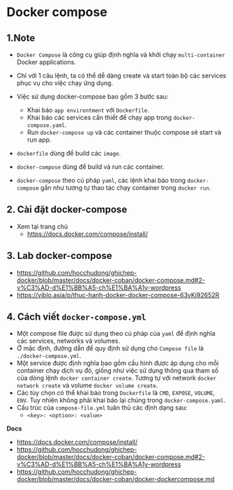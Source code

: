 # Docker compose
## 1.Note
- `Docker Compose` là công cụ giúp định nghĩa và khởi chạy `multi-container` Docker applications.
- Chỉ với 1 câu lệnh, ta có thể dễ dàng create và start toàn bộ các services phục vụ cho việc chạy ứng dụng.
- Việc sử dụng docker-compose bao gồm 3 bước sau:
  + Khai báo `app environtment` với `Dockerfile`.
  + Khai báo các services cần thiết để chạy app trong `docker-compose.yaml`.
  + Run `docker-compose up` và các container thuộc compose sẽ start và run app.

- `dockerfile` dùng để build các `image`.
- `docker-compose` dùng để build và run các container.
- `docker-compose` theo cú pháp `yaml`, các lệnh khai báo trong `docker-compose` gần như tương tự thao tác chạy container trong `docker run`.

## 2. Cài đặt docker-compose
- Xem tại trang chủ 
  + https://docs.docker.com/compose/install/

## 3. Lab docker-compose
- https://github.com/hocchudong/ghichep-docker/blob/master/docs/docker-coban/docker-compose.md#2-v%C3%AD-d%E1%BB%A5-ch%E1%BA%A1y-wordpress
- https://viblo.asia/p/thuc-hanh-docker-docker-compose-63vKj92652R

## 4. Cách viết `docker-compose.yml`
- Một compose file được sử dụng theo cú pháp của `yaml` để định nghĩa các services, networks và volumes. 
- Ở mặc định, đường dẫn để quy định sử dụng cho `Compose file` là `./docker-compose.yml`.
- Một service được định nghĩa bao gồm cấu hình được áp dụng cho mỗi container chạy dịch vụ đó, giống như việc sử dụng thông qua tham số của dòng lệnh `docker container create`. Tương tự với network `docker network create` và volume `docker volume create`.
- Các tùy chọn có thể khai báo trong `Dockerfile` là `CMD`, `EXPOSE`, `VOLUME`, `ENV`. Tuy nhiên không phải khai báo lại chúng trong `docker-compose.yaml`.
- Cấu trúc của `compose-file.yml` tuân thủ các định dạng sau:
  + `<key>: <option>: <value>`







__Docs__
- https://docs.docker.com/compose/install/
- https://github.com/hocchudong/ghichep-docker/blob/master/docs/docker-coban/docker-compose.md#2-v%C3%AD-d%E1%BB%A5-ch%E1%BA%A1y-wordpress
- https://github.com/hocchudong/ghichep-docker/blob/master/docs/docker-coban/docker-dockercompose.md
